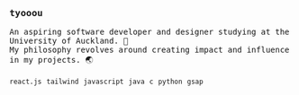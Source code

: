 <samp>
  <h3>tyooou</h3>
  An aspiring software developer and designer studying at the University of Auckland. 🥝
  <br/>
  My philosophy revolves around creating impact and influence in my projects. 🌏
  <br/>
  <br/>
  <code>react.js</code> <code>tailwind</code> <code>javascript</code> <code>java</code> <code>c</code> <code>python</code> <code>gsap</code>
</samp>
